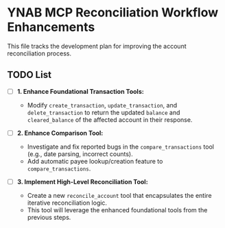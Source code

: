 # YNAB MCP Reconciliation Workflow Enhancements

This file tracks the development plan for improving the account reconciliation process.

## TODO List

- [ ] **1. Enhance Foundational Transaction Tools:**
    - Modify `create_transaction`, `update_transaction`, and `delete_transaction` to return the updated `balance` and `cleared_balance` of the affected account in their response.

- [ ] **2. Enhance Comparison Tool:**
    - Investigate and fix reported bugs in the `compare_transactions` tool (e.g., date parsing, incorrect counts).
    - Add automatic payee lookup/creation feature to `compare_transactions`.

- [ ] **3. Implement High-Level Reconciliation Tool:**
    - Create a new `reconcile_account` tool that encapsulates the entire iterative reconciliation logic.
    - This tool will leverage the enhanced foundational tools from the previous steps.
